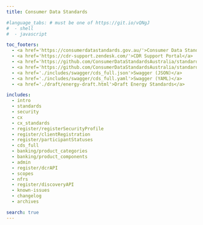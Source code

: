 ```yaml
---
title: Consumer Data Standards

#language_tabs: # must be one of https://git.io/vQNgJ
#  - shell
#  - javascript

toc_footers:
  - <a href='https://consumerdatastandards.gov.au/'>Consumer Data Standards Home</a>
  - <a href='https://cdr-support.zendesk.com/'>CDR Support Portal</a>
  - <a href='https://github.com/ConsumerDataStandardsAustralia/standards'>CDR Standards on GitHub</a>
  - <a href='https://github.com/ConsumerDataStandardsAustralia/standards-maintenance'>CDR Maintenance on GitHub</a>
  - <a href='./includes/swagger/cds_full.json'>Swagger (JSON)</a>
  - <a href='./includes/swagger/cds_full.yaml'>Swagger (YAML)</a>
  - <a href='./draft/energy-draft.html'>Draft Energy Standards</a>

includes:
  - intro
  - standards
  - security
  - cx
  - cx_standards
  - register/registerSecurityProfile
  - register/clientRegistration
  - register/participantStatuses
  - cds_full
  - banking/product_categories
  - banking/product_components
  - admin
  - register/dcrAPI
  - scopes
  - nfrs
  - register/discoveryAPI
  - known-issues
  - changelog
  - archives

search: true
---
```

